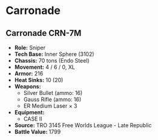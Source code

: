 # Carronade
## Carronade CRN-7M
- **Role:** Sniper
- **Tech Base:** Inner Sphere (3102)
- **Chassis:** 70 tons (Endo Steel)
- **Movement:** 4 / 6 / 0, XL
- **Armor:** 216
- **Heat Sinks:** 10 (20)
- **Weapons:**
  - Silver Bullet (ammo: 16)
  - Gauss Rifle (ammo: 16)
  - ER Medium Laser × 3
- **Equipment:**
  - CASE II
- **Source:** TRO 3145 Free Worlds League - Late Republic
- **Battle Value:** 1799

